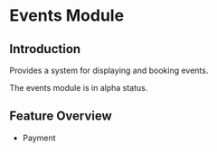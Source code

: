 # Events Module

## Introduction
Provides a system for displaying and booking events.

The events module is in alpha status.

## Feature Overview

*  Payment



